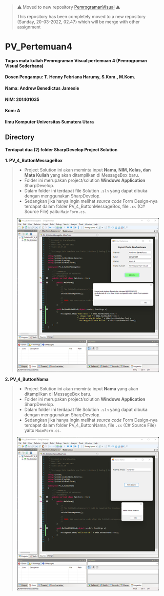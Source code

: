 > ⚠️ Moved to new repository [PemrogramanVisual](https://github.com/aNdr3W03/PemrogramanVisual) ⚠️
> 
> This repository has been completely moved to a new repository (Sunday, 20-03-2022, 02.47) which will be merge with other assignment

# 
# PV_Pertemuan4
#### Tugas mata kuliah Pemrograman Visual pertemuan 4 (Pemrograman Visual Sederhana) 
#### Dosen Pengampu: T. Henny Febriana Harumy, S.Kom., M.Kom.

#### Nama: Andrew Benedictus Jamesie
#### NIM: 201401035
#### Kom: A
#### Ilmu Komputer Universitas Sumatera Utara

## Directory
#### Terdapat dua (2) folder SharpDevelop Project Solution

**1. PV_4_ButtonMessageBox**
> - Project Solution ini akan meminta input __Nama, NIM, Kelas, dan Mata Kuliah__ yang akan ditampilkan di MessageBox baru.
> - Folder ini merupakan project/solution __Windows Application__ SharpDevelop.
> - Dalam folder ini terdapat file Solution `.sln` yang dapat dibuka dengan menggunakan SharpDevelop.
> - Sedangkan jika hanya ingin melihat _source code_ Form Design-nya terdapat dalam folder PV_4_ButtonMessageBox, file `.cs` (C# Source File) yaitu `MainForm.cs`.
> 
> ![alt text](https://github.com/aNdr3W03/PV_Pertemuan4/blob/main/%5BPV%5D%20-%20%5B4%5D%20Screenshot%202.png?raw=true)

**2. PV_4_ButtonNama**
> - Project Solution ini akan meminta input __Nama__ yang akan ditampilkan di MessageBox baru.
> - Folder ini merupakan project/solution __Windows Application__ SharpDevelop.
> - Dalam folder ini terdapat file Solution `.sln` yang dapat dibuka dengan menggunakan SharpDevelop.
> - Sedangkan jika hanya ingin melihat _source code_ Form Design-nya terdapat dalam folder PV_4_ButtonNama, file `.cs` (C# Source File) yaitu `MainForm.cs`.
> 
> ![alt text](https://github.com/aNdr3W03/PV_Pertemuan4/blob/main/%5BPV%5D%20-%20%5B4%5D%20Screenshot%201.png?raw=true)
